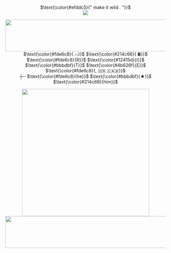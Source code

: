 <p align="center">
$\text{\color{#efddc5}{" make it wild . "}}$ <br>
  <img src="https://file.garden/Ztfe_nOngl0iXHfk/Untitled38_20250425141418.png"/>
</p>
<p align="center">
  <img src="https://file.garden/Ztfe_nOngl0iXHfk/Untitled42_20250425141657.png" width="750" height="100"/><br>
$\text{\color{#fde6c8}{ ⌒}}$ $\text{\color{#214c66}{ 𝗕}}$ $\text{\color{#fde6c8}{R}}$ $\text{\color{#12415d}{I}}$ $\text{\color{#bbbdbf}{T}}$ $\text{\color{#4b626f}{E}}$ $\text{\color{#fde6c8}{, ​🇴​​🇷​ ​🇨​​🇦​​🇲​}}$<br>
┼─ $\text{\color{#fde6c8}{he}}$ $\text{\color{#bbbdbf}{★}}$ $\text{\color{#214c66}{him}}$ 
</p>
<p align="center">
<img src="https://file.garden/Ztfe_nOngl0iXHfk/Untitled1962_20250425141519.png" width="400" height="400"/><br>
  <img src="https://file.garden/Ztfe_nOngl0iXHfk/Untitled42_20250425141652.png" width="750" height="100"/>
</p>
